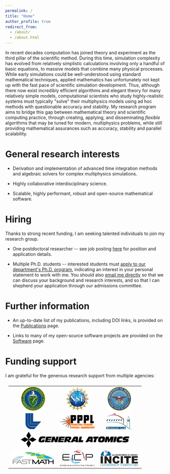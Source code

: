 ```yaml
---
permalink: /
title: "Home"
author_profile: true
redirect_from:
  - /about/
  - /about.html
---
```


In recent decades computation has joined theory and experiment as the third pillar of the scientific method. During this time, simulation complexity has evolved from relatively simplistic calculations involving only a handful of basic equations, to massive models that combine many physical processes. While early simulations could be well-understood using standard mathematical techniques, applied mathematics has unfortunately not kept up with the fast pace of scientific simulation development. Thus, although there now exist incredibly efficient algorithms and elegant theory for many relatively simple models, computational scientists who study highly-realistic systems must typically "solve" their multiphysics models using ad hoc methods with questionable accuracy and stability. My research program aims to bridge this gap between mathematical theory and scientific computing practice, through creating, applying, and disseminating *flexible* algorithms that may be tuned for modern, multiphysics problems, while still providing mathematical assurances such as accuracy, stability and parallel scalability.


General research interests
======

* Derivation and implementation of advanced time integration methods and algebraic solvers for complex multiphysics simulations.

* Highly collaborative interdisciplinary science.

* Scalable, highly performant, robust and open-source mathematical software.


Hiring
======

Thanks to strong recent funding, I am seeking talented individuals to join my research group.

* One postdoctoral researcher -- see job posting [here](https://www.smu.edu/dedman/academics/departments/math/about/math-dept-jobs) for position and application details.

* Multiple Ph.D. students -- interested students must [apply to our department's Ph.D. program](https://www.smu.edu/dedman/academics/departments/math/graduate/programs), indicating an interest in your personal statement to work with me.  You should also [email me directly](mailto:reynolds@smu.edu) so that we can discuss your background and research interests, and so that I can shepherd your application through our admissions committee.


Further information
======

* An up-to-date list of my publications, including DOI links, is provided on the [Publications](/publications/) page.

* Links to many of my open-source software projects are provided on the [Software](/software/) page.


Funding support
======

I am grateful for the generous research support from multiple agencies:

<table style="width:100%; padding:10px; text-align: center; border-collapse: collapse; border: none;">
<tr>
<td style="border: none; text-align: center;">
  <a href="https://www.energy.gov/"><img src="/images/doe_logo.png" alt="U.S. Department of Energy" style="height:75px;"/></a></td>
<td style="border: none; text-align: center;">
  <a href="https://www.nsf.gov/"><img src="/images/nsf_logo.png" alt="U.S. National Science Foundation" style="height:75px;"/></a></td>
<td style="border: none; text-align: center;">
  <a href="https://www.defense.gov/"><img src="/images/dod_logo.png" alt="U.S. Department of Defense" style="height:75px;"/></a></td>
</tr>

<tr>
<td style="border: none; text-align: center;">
  <a href="https://www.llnl.gov/"><img src="/images/llnl_logo.png" alt="Lawrence Livermore National Laboratory" style="height:50px;"/></a></td>
<td style="border: none; text-align: center;">
  <a href="https://www.pppl.gov/"><img src="/images/pppl_logo.png" alt="Princeton Plasma Physics Laboratory" style="height:50px;"/></a></td>
<td style="border: none; text-align: center;">
  <a href="https://www.lbl.gov/"><img src="/images/lbl_logo.png" alt="Lawrence Berkeley National Laboratory" style="height:50px;"/></a></td>
</tr>

<tr>
<td colspan="3" style="border: none; text-align: center;">
  <a href="https://www.ga.com/"><img src="/images/General_Atomics-Logo.png" alt="General Atomics" style="height:50px;"/></a></td>
</tr>

<tr>
<td style="border: none; text-align: center;">
  <a href="https://scidac5-fastmath.lbl.gov/"><img src="/images/FASTMath_logo.png" alt="FASTMath Institute" style="height:50px;"/></a></td>
<td style="border: none; text-align: center;">
  <a href="https://www.exascaleproject.org/"><img src="/images/ecp-logo.png" alt="Exascale Computing Project" style="height:50px;"/></a></td>
<td style="border: none; text-align: center;">
  <a href="https://doeleadershipcomputing.org/"><img src="/images/incite_logo.png" alt="INCITE Leadership Computing Program" style="height:50px;"/></a></td>
</tr>
</table>
